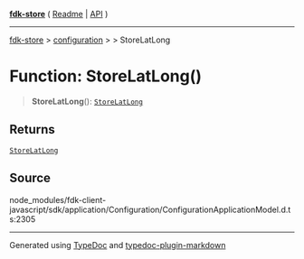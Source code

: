 [**fdk-store**](../../../README.md) ( [Readme](../../../README.md) \| [API](../../../API.md) )

---

[fdk-store](../../../API.md) > [configuration](../../README.md) > [<internal>](../README.md) > StoreLatLong

# Function: StoreLatLong()

> **StoreLatLong**(): [`StoreLatLong`](../type-aliases/type-alias.StoreLatLong.md)

## Returns

[`StoreLatLong`](../type-aliases/type-alias.StoreLatLong.md)

## Source

node_modules/fdk-client-javascript/sdk/application/Configuration/ConfigurationApplicationModel.d.ts:2305

---

Generated using [TypeDoc](https://typedoc.org/) and [typedoc-plugin-markdown](https://www.npmjs.com/package/typedoc-plugin-markdown)
